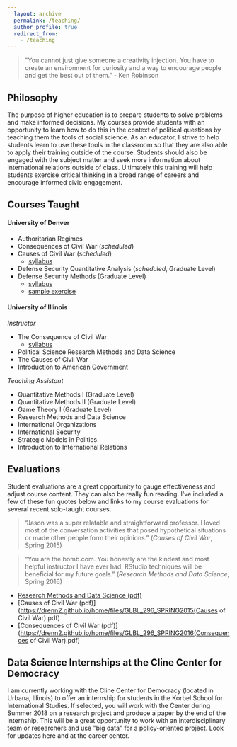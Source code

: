 ```yaml
---
  layout: archive
  permalink: /teaching/
  author_profile: true
  redirect_from:
    - /teaching
---
```


> "You cannot just give someone a creativity injection. You have to create an environment for curiosity and a way to encourage people and get the best out of them." - Ken Robinson

## Philosophy
The purpose of higher education is to prepare students to solve problems and make informed decisions. My courses provide students with an opportunity to learn how to do this in the context of political questions by teaching them the tools of social science. As an educator, I strive to help students learn to use these tools in the classroom so that they are also able to apply their training outside of the course. Students should also be engaged with the subject matter and seek more information about international relations outside of class. Ultimately this training will help students exercise critical thinking in a broad range of careers and encourage informed civic engagement.  


## Courses Taught
#### University of Denver  
- Authoritarian Regimes 
- Consequences of Civil War (_scheduled_)
- Causes of Civil War (_scheduled_)
  * [syllabus](https://drenn2.github.io/home/files/syllabus-causescs-fall2017.pdf)
- Defense Security Quantitative Analysis (_scheduled_, Graduate Level)
- Defense Security Methods (Graduate Level)
  * [syllabus](https://drenn2.github.io/home/files/syllabus-dsm-fall2017-html.html)
  * [sample exercise](https://drenn2.github.io/home/files/1-data-management-venezuela.html)

#### University of Illinois 
_Instructor_  
- The Consequence of Civil War 
  * [syllabus](https://drenn2.github.io/home/files/GLBL296_Syllabus_Spring2017.pdf)
- Political Science Research Methods and Data Science
- The Causes of Civil War 
- Introduction to American Government

_Teaching Assistant_  
- Quantitative Methods I (Graduate Level)
- Quantitative Methods II (Graduate Level)
- Game Theory I (Graduate Level)
- Research Methods and Data Science
- International Organizations
- International Security
- Strategic Models in Politics
- Introduction to International Relations 

## Evaluations
Student evaluations are a great opportunity to gauge effectiveness and adjust course content. They can also be really fun reading. I've included a few of these fun quotes below and links to my course evaluations for several recent solo-taught courses.  

> “Jason was a super relatable and straightforward professor. I loved most of the conversation activities that posed hypothetical situations or made other people form their opinions.” (_Causes of Civil War_, Spring 2015)  

> “You are the bomb.com. You honestly are the kindest and most helpful instructor I have ever had. RStudio techniques will be beneficial for my future goals.” (_Research Methods and Data Science_, Spring 2016)  

- [Research Methods and Data Science (pdf)](https://drenn2.github.io/home/files/PS_230_SPRING2016_Indep.pdf)
- [Causes of Civil War (pdf)](https://drenn2.github.io/home/files/GLBL_296_SPRING2015(Causes of Civil War).pdf)
- [Consequences of Civil War (pdf)](https://drenn2.github.io/home/files/GLBL_296_SPRING2016(Consequences of Civil War).pdf)

## Data Science Internships at the Cline Center for Democracy
I am currently working with the Cline Center for Democracy (located in Urbana, Illinois) to offer an internship for students in the Korbel School for International Studies. If selected, you will work with the Center during Summer 2018 on a research project and produce a paper by the end of the internship. This will be a great opportunity to work with an interdisciplinary team or researchers and use "big data" for a policy-oriented project. Look for updates here and at the career center.  
